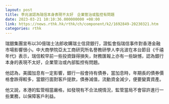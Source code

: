 ```yaml
---
layout: post
title: 李兆波認為瑞信本身表現不太好　企業管治或監控有問題
date: 2023-03-21 10:10:36.000000000 +08:00
link: https://news.rthk.hk/rthk/ch/component/k2/1692849-20230321.htm
categories: rthk
---
```


瑞銀集團宣布以30億瑞士法郎收購瑞士信貸銀行，證監會指瑞信事件對香港金融市場影響很小。中大商學院亞太工商研究所名譽教研學人李兆波在本台節目《千禧年代》表示，瑞信較早前一些投資錄得損失，財務匯報上亦有一些缺憾，認為銀行本身的表現不太好，企業管治或內部監控有問題。

他認為，美國加息有一定影響，銀行一般會持有債券，當加息時，年期長的債券價格會跌得較多，當銀行面對客戶提款，債券減值，流動資金減少，便要變賣資產。

他又說，本港的監管相當嚴格，如發現有不合法規情況，監管當局不會容許進行一些業務，以保障客戶利益。
